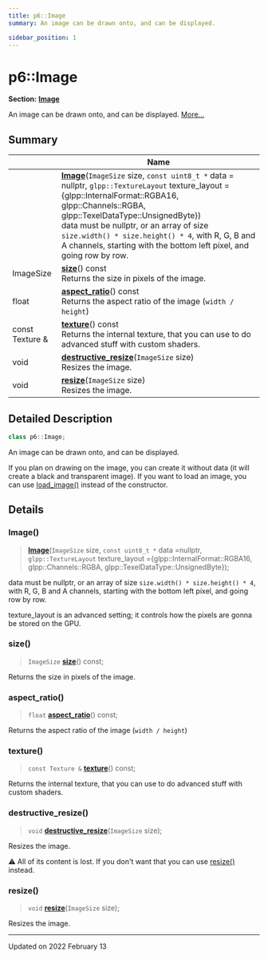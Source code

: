```yaml
---
title: p6::Image
summary: An image can be drawn onto, and can be displayed. 

sidebar_position: 1
---
```


# p6::Image

**Section:** **[Image](/reference/image)**



An image can be drawn onto, and can be displayed.  [More...](#detailed-description)



## Summary

|                | Name           |
| -------------- | -------------- |
| | **[Image](/reference/Types/image#image)**(`ImageSize` size, `const uint8_t *` data = nullptr, `glpp::TextureLayout` texture_layout = {glpp::InternalFormat::RGBA16, glpp::Channels::RGBA, glpp::TexelDataType::UnsignedByte})<br/>data must be nullptr, or an array of size `size.width() * size.height() * 4`, with R, G, B and A channels, starting with the bottom left pixel, and going row by row.  |
| ImageSize | **[size](/reference/Types/image#size)**() const<br/>Returns the size in pixels of the image.  |
| float | **[aspect_ratio](/reference/Types/image#aspect_ratio)**() const<br/>Returns the aspect ratio of the image (`width / height`)  |
| const Texture & | **[texture](/reference/Types/image#texture)**() const<br/>Returns the internal texture, that you can use to do advanced stuff with custom shaders.  |
| void | **[destructive_resize](/reference/Types/image#destructive_resize)**(`ImageSize` size)<br/>Resizes the image.  |
| void | **[resize](/reference/Types/image#resize)**(`ImageSize` size)<br/>Resizes the image.  |
## Detailed Description

```cpp
class p6::Image;
```

An image can be drawn onto, and can be displayed. 

If you plan on drawing on the image, you can create it without data (it will create a black and transparent image). If you want to load an image, you can use [load_image()](/reference/image#load_image) instead of the constructor. 

## Details


### Image()

> **[Image](/reference/Types/image#image)**(`ImageSize` size, `const uint8_t *` data =nullptr, `glpp::TextureLayout` texture_layout ={glpp::InternalFormat::RGBA16, glpp::Channels::RGBA, glpp::TexelDataType::UnsignedByte});


data must be nullptr, or an array of size `size.width() * size.height() * 4`, with R, G, B and A channels, starting with the bottom left pixel, and going row by row. 

texture_layout is an advanced setting; it controls how the pixels are gonna be stored on the GPU. 


### size()

> `ImageSize` **[size](/reference/Types/image#size)**() const;


Returns the size in pixels of the image. 

### aspect_ratio()

> `float` **[aspect_ratio](/reference/Types/image#aspect_ratio)**() const;


Returns the aspect ratio of the image (`width / height`) 

### texture()

> `const Texture &` **[texture](/reference/Types/image#texture)**() const;


Returns the internal texture, that you can use to do advanced stuff with custom shaders. 

### destructive_resize()

> `void` **[destructive_resize](/reference/Types/image#destructive_resize)**(`ImageSize` size);


Resizes the image. 

:warning: All of its content is lost. If you don't want that you can use [resize()](/reference/Types/image#resize) instead. 


### resize()

> `void` **[resize](/reference/Types/image#resize)**(`ImageSize` size);


Resizes the image. 

-------------------------------

Updated on 2022 February 13